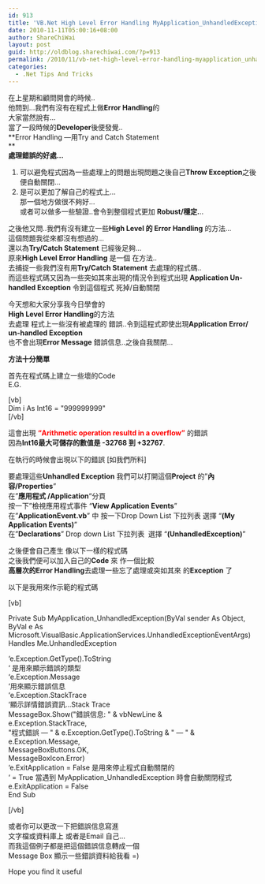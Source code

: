```yaml
---
id: 913
title: 'VB.Net High Level Error Handling MyApplication_UnhandledException &#8212; VB.Net 中使用高層次的例外/錯誤處理 MyApplication_UnhandledException'
date: 2010-11-11T05:00:16+08:00
author: ShareChiWai
layout: post
guid: http://oldblog.sharechiwai.com/?p=913
permalink: /2010/11/vb-net-high-level-error-handling-myapplication_unhandledexception/
categories:
  - .Net Tips And Tricks
---
```

在上星期和顧問開會的時候..  
他問到&#8230;我們有沒有在程式上做**Error Handling**的  
大家當然說有&#8230;  
當了一段時候的**Developer**後便發覺..  
**Error Handling &#8212;用Try and Catch Statement  
**  
**處理錯誤的好處&#8230;**  
1) 可以避免程式因為一些處理上的問題出現問題之後自己**Throw Exception**之後便自動關閉&#8230;  
2) 是可以更加了解自己的程式上&#8230;  
那一個地方做很不夠好&#8230;  
或者可以做多一些驗證..會令到整個程式更加 **Robust/穩定.**..

之後他又問..我們有沒有建立一些**High Level 的 Error Handling** 的方法&#8230;  
這個問題我從來都沒有想過的&#8230;  
還以為**Try/Catch Statement** 已經後足夠&#8230;  
原來**High Level Error Handling** 是一個 在方法..  
去捕捉一些我們沒有用**Try/Catch Statement** 去處理的程式碼..  
而這些程式碼又因為一些突如其來出現的情況令到程式出現 **Application Un-handled Exception** 令到這個程式 死掉/自動關閉

今天想和大家分享我今日學會的  
**High Level Error Handling**的方法  
去處理 程式上一些沒有被處理的 錯誤..令到這程式即使出現**Application Error/ un-handled Exception**  
也不會出現**Error Message** 錯誤信息..之後自我關閉&#8230;

**方法十分簡單**

首先在程式碼上建立一些壞的Code  
E.G.

[vb]  
Dim i As Int16 = "999999999"  
[/vb]

這會出現 <span style="color: #ff0000;"><strong>&#8220;Arithmetic operation resultd in a overflow&#8221;</strong></span> 的錯誤  
因為**Int16最大可儲存的數值是 -32768 到 +32767**.

在執行的時候會出現以下的錯誤 [如我們所料]  
[<img class="alignnone size-full wp-image-921" title="Exception" src="https://i2.wp.com/farm6.static.flickr.com/5062/5688437362_7656deb326.jpg?w=625" alt="" data-recalc-dims="1" />](https://i2.wp.com/farm6.static.flickr.com/5062/5688437362_7656deb326.jpg)

要處理這些**Unhandled Exception** 我們可以打開這個**Project** 的&#8221;**內容/Properties**&#8221;  
在&#8221;**應用程式 /Application**&#8220;分頁  
[<img class="alignnone size-full wp-image-920" title="ApplicationScreen" src="https://i0.wp.com/farm6.static.flickr.com/5185/5688435646_241de95168.jpg?w=625" alt="" data-recalc-dims="1" />](https://i0.wp.com/farm6.static.flickr.com/5185/5688435646_241de95168.jpg)  
按一下&#8221;檢視應用程式事件 &#8220;**View Application Events**&#8221;  
在&#8221;**ApplicationEvent.vb**&#8221; 中 按一下Drop Down List 下拉列表 選擇 &#8220;**(My Application Events)**&#8221;  
[<img class="alignnone size-full wp-image-919" title="ApplicationEvent" src="https://i1.wp.com/farm6.static.flickr.com/5225/5688435222_2f5b0ace2e.jpg?w=625" alt="" data-recalc-dims="1" />](https://i1.wp.com/farm6.static.flickr.com/5225/5688435222_2f5b0ace2e.jpg)  
在&#8221;**Declarations**&#8221; Drop down List 下拉列表  選擇 &#8220;**(UnhandledException)**&#8221;  
[<img class="alignnone size-full wp-image-918" title="ApplicationEventUnhandledException" src="https://i0.wp.com/farm6.static.flickr.com/5026/5687866093_f3c27d89e8.jpg?w=625" alt="" data-recalc-dims="1" />](https://i0.wp.com/farm6.static.flickr.com/5026/5687866093_f3c27d89e8.jpg)

之後便會自己產生 像以下一樣的程式碼  
[<img class="alignnone size-full wp-image-917" title="ExceptionOrigCode" src="https://i1.wp.com/farm6.static.flickr.com/5188/5688437478_d9011377a5.jpg?w=625" alt="" data-recalc-dims="1" />](https://i1.wp.com/farm6.static.flickr.com/5188/5688437478_d9011377a5.jpg)  
之後我們便可以加入自己的**Code** 來 作一個比較  
**高層次的Error Handling**去處理一些忘了處理或突如其來 的**Exception** 了

以下是我用來作示範的程式碼

[vb]

Private Sub MyApplication_UnhandledException(ByVal sender As Object,  
ByVal e As Microsoft.VisualBasic.ApplicationServices.UnhandledExceptionEventArgs) Handles Me.UnhandledException

&#8216;e.Exception.GetType().ToString  
&#8216; 是用來顯示錯誤的類型  
&#8216;e.Exception.Message  
&#8216;用來顯示錯誤信息  
&#8216;e.Exception.StackTrace  
&#8216;顯示詳情錯誤資訊&#8230;Stack Trace  
MessageBox.Show("錯誤信息: " & vbNewLine &  
e.Exception.StackTrace,  
"程式錯誤 &#8212; " & e.Exception.GetType().ToString & " &#8212; " & e.Exception.Message,  
MessageBoxButtons.OK,  
MessageBoxIcon.Error)  
&#8216;e.ExitApplication = False 是用來停止程式自動關閉的  
&#8216; = True 當遇到 MyApplication_UnhandledException 時會自動關閉程式  
e.ExitApplication = False  
End Sub

[/vb]

或者你可以更改一下把錯誤信息寫進  
文字檔或資料庫上 或者是Email 自己&#8230;  
而我這個例子都是把這個錯誤信息轉成一個  
Message Box 顯示一些錯誤資料給我看 =)  
[<img class="alignnone size-full wp-image-916" title="Overflow" src="https://i2.wp.com/farm6.static.flickr.com/5250/5688438042_ae955005a4.jpg?w=625" alt="" data-recalc-dims="1" />](https://i2.wp.com/farm6.static.flickr.com/5250/5688438042_ae955005a4.jpg)

Hope you find it useful